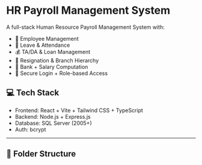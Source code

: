# HR Payroll Management System

A full-stack Human Resource Payroll Management System with:

- 👤 Employee Management
- 📆 Leave & Attendance
- 💰 TA/DA & Loan Management
- 📑 Resignation & Branch Hierarchy
- 🏦 Bank + Salary Computation
- 🔐 Secure Login + Role-based Access

## 💻 Tech Stack

- Frontend: React + Vite + Tailwind CSS + TypeScript
- Backend: Node.js + Express.js
- Database: SQL Server (2005+)
- Auth: bcrypt

---

## 📁 Folder Structure

